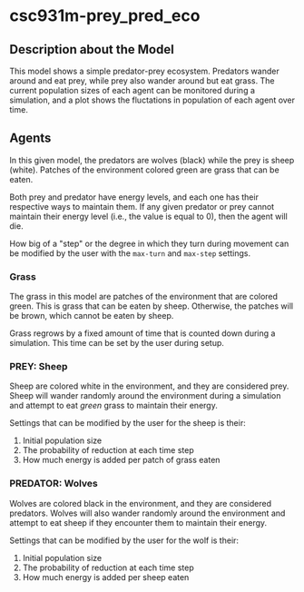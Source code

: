 # csc931m-prey_pred_eco

## Description about the Model

This model shows a simple predator-prey ecosystem. Predators wander around and eat prey, while prey also wander around but eat grass. The current population sizes of each agent can be monitored during a simulation, and a plot shows the fluctations in population of each agent over time.

## Agents

In this given model, the predators are wolves (black) while the prey is sheep (white). Patches of the environment colored green are grass that can be eaten.

Both prey and predator have energy levels, and each one has their respective ways to maintain them. If any given predator or prey cannot maintain their energy level (i.e., the value is equal to 0), then the agent will die.

How big of a "step" or the degree in which they turn during movement can be modified by the user with the `max-turn` and `max-step` settings. 

### Grass
The grass in this model are patches of the environment that are colored green. This is grass that can be eaten by sheep. Otherwise, the patches will be brown, which cannot be eaten by sheep.

Grass regrows by a fixed amount of time that is counted down during a simulation. This time  can be set by the user during setup. 

### PREY: Sheep
Sheep are colored white in the environment, and they are considered prey. Sheep will wander randomly around the environment during a simulation and attempt to eat _green_ grass to maintain their energy.

Settings that can be modified by the user for the sheep is their:
1. Initial population size
2. The probability of reduction at each time step
3. How much energy is added per patch of grass eaten

### PREDATOR: Wolves
Wolves are colored black in the environment, and they are considered predators. Wolves will also wander randomly around the environment and attempt to eat sheep if they encounter them to maintain their energy.

Settings that can be modified by the user for the wolf is their:
1. Initial population size
2. The probability of reduction at each time step
3. How much energy is added per sheep eaten
